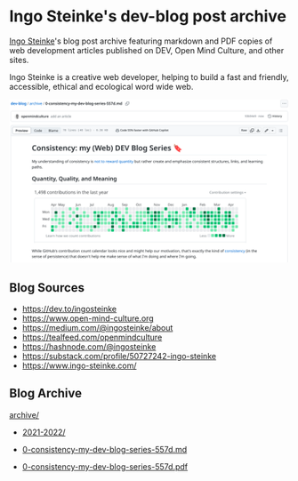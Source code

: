 # Ingo Steinke's dev-blog post archive

[Ingo Steinke](https://www.ingo-steinke.com/)'s blog post archive featuring markdown and PDF copies of web development articles published on DEV, Open Mind Culture, and other sites.

Ingo Steinke is a creative web developer, helping to build a fast and friendly, accessible, ethical and ecological word wide web.

![screenshot of partial post content](consistency-cover.png)

## Blog Sources

- https://dev.to/ingosteinke
- https://www.open-mind-culture.org
- https://medium.com/@ingosteinke/about
- https://tealfeed.com/openmindculture
- https://hashnode.com/@ingosteinke
- https://substack.com/profile/50727242-ingo-steinke
- https://www.ingo-steinke.com/

## Blog Archive

[archive/](archive/)

- [2021-2022/](archive/2021-2022/)

- [0-consistency-my-dev-blog-series-557d.md](archive/0-consistency-my-dev-blog-series-557d.md)
- [0-consistency-my-dev-blog-series-557d.pdf](archive/0-consistency-my-dev-blog-series-557d.pdf)